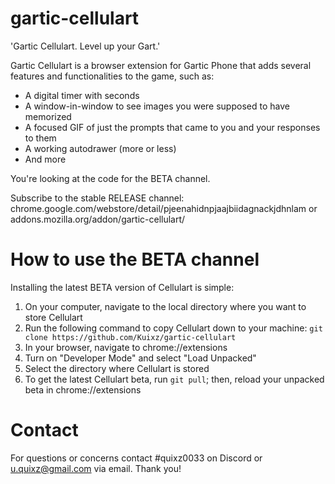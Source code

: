 # gartic-cellulart
'Gartic Cellulart. Level up your Gart.'

Gartic Cellulart is a browser extension for Gartic Phone that adds several features and functionalities to the game, such as:
- A digital timer with seconds
- A window-in-window to see images you were supposed to have memorized
- A focused GIF of just the prompts that came to you and your responses to them
- A working autodrawer (more or less)
- And more

You're looking at the code for the BETA channel.

Subscribe to the stable RELEASE channel:
chrome.google.com/webstore/detail/pjeenahidnpjaajbiidagnackjdhnlam
or
addons.mozilla.org/addon/gartic-cellulart/

# How to use the BETA channel
Installing the latest BETA version of Cellulart is simple:
1. On your computer, navigate to the local directory where you want to store Cellulart
2. Run the following command to copy Cellulart down to your machine:
`git clone https://github.com/Kuixz/gartic-cellulart`
3. In your browser, navigate to chrome://extensions
4. Turn on "Developer Mode" and select "Load Unpacked"
5. Select the directory where Cellulart is stored
6. To get the latest Cellulart beta, run `git pull`; then, reload your unpacked beta in chrome://extensions

# Contact
For questions or concerns contact #quixz0033 on Discord or u.quixz@gmail.com via email. Thank you!